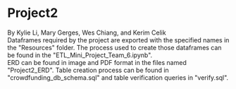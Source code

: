 # Project2
By Kylie Li, Mary Gerges, Wes Chiang, and Kerim Celik<br/>
Dataframes required by the project are exported with the specified names in the "Resources" folder. The process used to create those dataframes can be found in the "ETL_Mini_Project_Team_6.ipynb".<br/>
ERD can be found in image and PDF format in the files named "Project2_ERD". Table creation process can be found in "crowdfunding_db_schema.sql" and table verification queries in "verify.sql".